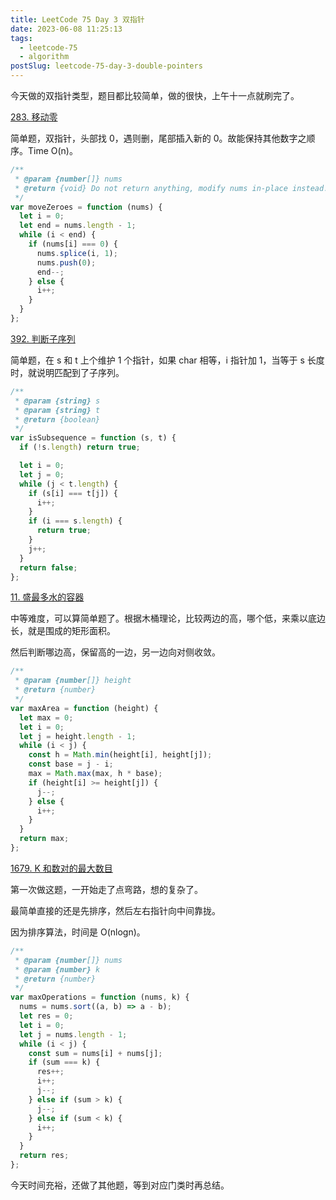 ```yaml
---
title: LeetCode 75 Day 3 双指针
date: 2023-06-08 11:25:13
tags:
  - leetcode-75
  - algorithm
postSlug: leetcode-75-day-3-double-pointers
---
```


今天做的双指针类型，题目都比较简单，做的很快，上午十一点就刷完了。

[283. 移动零](https://leetcode.cn/problems/move-zeroes/description/?envType=study-plan-v2&envId=leetcode-75)

简单题，双指针，头部找 0，遇则删，尾部插入新的 0。故能保持其他数字之顺序。Time O(n)。

```js
/**
 * @param {number[]} nums
 * @return {void} Do not return anything, modify nums in-place instead.
 */
var moveZeroes = function (nums) {
  let i = 0;
  let end = nums.length - 1;
  while (i < end) {
    if (nums[i] === 0) {
      nums.splice(i, 1);
      nums.push(0);
      end--;
    } else {
      i++;
    }
  }
};
```

[392. 判断子序列](https://leetcode.cn/problems/is-subsequence/description/?envType=study-plan-v2&envId=leetcode-75)

简单题，在 s 和 t 上个维护 1 个指针，如果 char 相等，i 指针加 1，当等于 s 长度时，就说明匹配到了子序列。

```js
/**
 * @param {string} s
 * @param {string} t
 * @return {boolean}
 */
var isSubsequence = function (s, t) {
  if (!s.length) return true;

  let i = 0;
  let j = 0;
  while (j < t.length) {
    if (s[i] === t[j]) {
      i++;
    }
    if (i === s.length) {
      return true;
    }
    j++;
  }
  return false;
};
```

[11. 盛最多水的容器](https://leetcode.cn/problems/container-with-most-water/description/?envType=study-plan-v2&envId=leetcode-75)

中等难度，可以算简单题了。根据木桶理论，比较两边的高，哪个低，来乘以底边长，就是围成的矩形面积。

然后判断哪边高，保留高的一边，另一边向对侧收敛。

```js
/**
 * @param {number[]} height
 * @return {number}
 */
var maxArea = function (height) {
  let max = 0;
  let i = 0;
  let j = height.length - 1;
  while (i < j) {
    const h = Math.min(height[i], height[j]);
    const base = j - i;
    max = Math.max(max, h * base);
    if (height[i] >= height[j]) {
      j--;
    } else {
      i++;
    }
  }
  return max;
};
```

[1679. K 和数对的最大数目](https://leetcode.cn/problems/max-number-of-k-sum-pairs/description/?envType=study-plan-v2&envId=leetcode-75)

第一次做这题，一开始走了点弯路，想的复杂了。

最简单直接的还是先排序，然后左右指针向中间靠拢。

因为排序算法，时间是 O(nlogn)。

```js
/**
 * @param {number[]} nums
 * @param {number} k
 * @return {number}
 */
var maxOperations = function (nums, k) {
  nums = nums.sort((a, b) => a - b);
  let res = 0;
  let i = 0;
  let j = nums.length - 1;
  while (i < j) {
    const sum = nums[i] + nums[j];
    if (sum === k) {
      res++;
      i++;
      j--;
    } else if (sum > k) {
      j--;
    } else if (sum < k) {
      i++;
    }
  }
  return res;
};
```

今天时间充裕，还做了其他题，等到对应门类时再总结。
